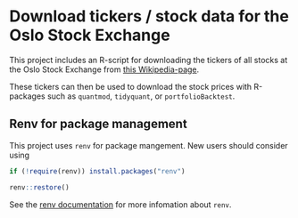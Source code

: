 # Download tickers / stock data for the Oslo Stock Exchange
This project includes an R-script for downloading the tickers of all stocks at the Oslo Stock Exchange from [this Wikipedia-page](https://en.wikipedia.org/wiki/List_of_companies_listed_on_the_Oslo_Stock_Exchange). 

These tickers can then be used to download the stock prices with R-packages such as `quantmod`, `tidyquant`, or `portfolioBacktest`. 



## Renv for package management



This project uses `renv` for package mangement. New users should consider using 



```R
if (!require(renv)) install.packages("renv")

renv::restore()
```



See the [renv documentation](https://rstudio.github.io/renv/articles/renv.html) for more infomation about `renv`. 